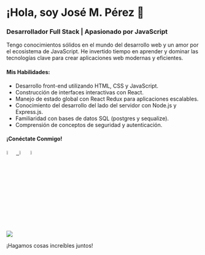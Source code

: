  <div>
    <h1>¡Hola, soy José M. Pérez 👋</h1>
    <h3>Desarrollador Full Stack | Apasionado por JavaScript</h3>
    <p>Tengo conocimientos sólidos en el mundo del desarrollo web y un amor por el ecosistema de JavaScript. He invertido tiempo en aprender y dominar las tecnologías clave para crear aplicaciones web modernas y eficientes.</p>
    <h4>Mis Habilidades:</h4>
    <ul>
      <li>Desarrollo front-end utilizando HTML, CSS y JavaScript.</li>
      <li>Construcción de interfaces interactivas con React.</li>
      <li>Manejo de estado global con React Redux para aplicaciones escalables.</li>
      <li>Conocimiento del desarrollo del lado del servidor con Node.js y Express.js.</li>
      <li>Familiaridad con bases de datos SQL (postgres y sequalize).</li>
      <li>Comprensión de conceptos de seguridad y autenticación.</li>
    </ul>
    <h4>¡Conéctate Conmigo!</h4>
<a href="https://www.linkedin.com/in/josemiguelpereztorrealba/" ><img width="5%" src="https://drive.google.com/uc?export=view&id=1bj03dHdz12o0RYxuDeYhkOfWFQxmj5_k"> &nbsp;<a href="mailto:josemptj@gmail.com" ><img width="5%" src="https://cdn.icon-icons.com/icons2/2631/PNG/512/gmail_new_logo_icon_159149.png"></a>
      <a href="https://www.instagram.com/josemiguel195/" ><img width="5%" src="https://drive.google.com/uc?export=view&id=1TIYphjbnlWZLtyfs59jU_uJcMSO3EOr4">
 
 <a><img src='https://img.shields.io/badge/+541145267541-my_phone_number-1B8C26?style=for-the-badge&logo=phone&logoColor=white&labelColor=101010' /></a>
 <p>¡Hagamos cosas increíbles juntos!</p>
  </div>
